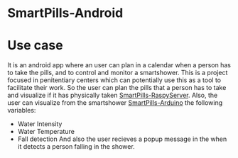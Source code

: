# SmartPills-Android

# Use case

It is an android app where an user can plan in a calendar when a person has to take the pills, and to control and monitor a smartshower.
This is a project focused in penitentiary centers which can potentially use this as a tool to facilitate their work. 
So the user can plan the pills that a person has to take and visualize if it has physically taken [SmartPills-RaspyServer](https://github.com/josepfortuny/SmartPills-RaspyServer).
Also, the user can visualize from the smartshower [SmartPills-Arduino](https://github.com/josepfortuny/SmartPills-Arduino) the following variables:
* Water Intensity
* Water Temperature
* Fall detection
And also the user recieves a popup message in the when it detects a person falling in the shower.
